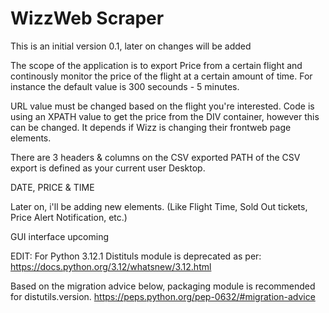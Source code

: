 # WizzWeb Scraper

This is an initial version 0.1, later on changes will be added

The scope of the application is to export Price from a certain flight and continously monitor the price of the flight at a certain amount of time.
For instance the default value is 300 secounds - 5 minutes. 

URL value must be changed based on the flight you're interested.
Code is using an XPATH value to get the price from the DIV container, however this can be changed.
It depends if Wizz is changing their frontweb page elements.

There are 3 headers & columns on the CSV exported
PATH of the CSV export is defined as your current user Desktop.

DATE, PRICE & TIME

Later on, i'll be adding new elements. (Like Flight Time, Sold Out tickets, Price Alert Notification, etc.)

GUI interface upcoming


EDIT: 
For Python 3.12.1 
Distituls module is deprecated as per: https://docs.python.org/3.12/whatsnew/3.12.html

Based on the migration advice below, packaging module is recommended for distutils.version.
https://peps.python.org/pep-0632/#migration-advice
